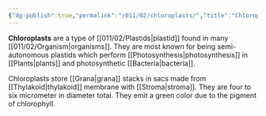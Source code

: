 ```yaml
---
{"dg-publish":true,"permalink":"/011/02/chloroplasts/","title":"Chloroplasts","tags":["BIOL412"],"noteIcon":"1","created":"2024-10-19T20:27:19.031-07:00","updated":"2024-10-03T23:29:46.712-07:00"}
---
```


**Chloroplasts** are a type of [[011/02/Plastids\|plastid]] found in many [[011/02/Organism\|organisms]]. They are most known for being semi-autonomous plastids which perform [[Photosynthesis\|photosynthesis]] in [[Plants\|plants]] and photosynthetic [[Bacteria\|bacteria]].

Chloroplasts store [[Grana\|grana]] stacks in sacs made from [[Thylakoid\|thylakoid]] membrane with [[Stroma\|stroma]]. They are four to six micrometer in diameter total. They emit a green color due to the pigment of chlorophyll.
